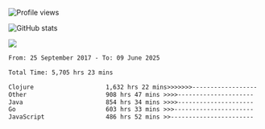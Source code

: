 ![Profile views](https://komarev.com/ghpvc/?username=liuchong)

![GitHub stats](https://github-readme-stats.vercel.app/api?username=liuchong&show_icons=true)

<img src="https://cr-skills-chart-widget.azurewebsites.net/api/api?username=liuchong&skills=Java,JavaScript,Python,Go,Rust,Zig&show-other-skills=true"/>

<!--START_SECTION:waka-->

```txt
From: 25 September 2017 - To: 09 June 2025

Total Time: 5,705 hrs 23 mins

Clojure                    1,632 hrs 22 mins>>>>>>>------------------   28.61 %
Other                      908 hrs 47 mins >>>>---------------------   15.93 %
Java                       854 hrs 34 mins >>>>---------------------   14.98 %
Go                         603 hrs 33 mins >>>----------------------   10.58 %
JavaScript                 486 hrs 52 mins >>-----------------------   08.53 %
```

<!--END_SECTION:waka-->
